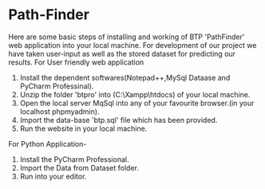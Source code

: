 # Path-Finder
Here are some basic steps of installing and working of BTP 'PathFinder' web application into your local machine. For development of 
 our project we have taken user-input as well as the stored dataset for predicting our results.
 For User friendly web application 
1. Install the dependent softwares(Notepad++,MySql Dataase and PyCharm Professinal).
2. Unzip the folder 'btpro' into (C:\Xampp\htdocs) of your local machine.
3. Open the local server MqSql into any of your favourite browser.(in your localhost phpmyadmin).
4. Import the data-base 'btp.sql' file which has been provided.
5. Run the website in your local machine.
 
 For Python Application-
1. Install the PyCharm Professional.
2. Import the Data from Dataset folder.
3. Run into your editor.
